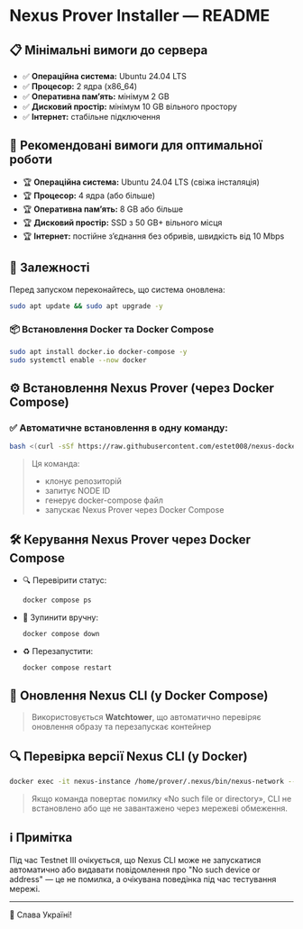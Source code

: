 # Nexus Prover Installer — README

## 📋 Мінімальні вимоги до сервера

- ✅ **Операційна система:** Ubuntu 24.04 LTS
- ✅ **Процесор:** 2 ядра (x86\_64)
- ✅ **Оперативна памʼять:** мінімум 2 GB
- ✅ **Дисковий простір:** мінімум 10 GB вільного простору
- ✅ **Інтернет:** стабільне підключення

## 🚀 Рекомендовані вимоги для оптимальної роботи

- 🏆 **Операційна система:** Ubuntu 24.04 LTS (свіжа інсталяція)
- 🏆 **Процесор:** 4 ядра (або більше)
- 🏆 **Оперативна памʼять:** 8 GB або більше
- 🏆 **Дисковий простір:** SSD з 50 GB+ вільного місця
- 🏆 **Інтернет:** постійне зʼєднання без обривів, швидкість від 10 Mbps

## 🐳 Залежності

Перед запуском переконайтесь, що система оновлена:

```bash
sudo apt update && sudo apt upgrade -y
```

### 📦 Встановлення Docker та Docker Compose

```bash
sudo apt install docker.io docker-compose -y
sudo systemctl enable --now docker
```

## ⚙️ Встановлення Nexus Prover (через Docker Compose)

### ✅ Автоматичне встановлення в одну команду:

```bash
bash <(curl -sSf https://raw.githubusercontent.com/estet008/nexus-docker-compose/main/setup.sh)
```

> Ця команда:
> - клонує репозиторій
> - запитує NODE ID
> - генерує docker-compose файл
> - запускає Nexus Prover через Docker Compose

## 🛠️ Керування Nexus Prover через Docker Compose

- 🔍 Перевірити статус:
  ```bash
  docker compose ps
  ```
- 🔴 Зупинити вручну:
  ```bash
  docker compose down
  ```
- ♻️ Перезапустити:
  ```bash
  docker compose restart
  ```

## 🔄 Оновлення Nexus CLI (у Docker Compose)

> Використовується **Watchtower**, що автоматично перевіряє оновлення образу та перезапускає контейнер

## 🔍 Перевірка версії Nexus CLI (у Docker)

```bash
docker exec -it nexus-instance /home/prover/.nexus/bin/nexus-network --version
```

> Якщо команда повертає помилку «No such file or directory», CLI не встановлено або ще не завантажено через мережеві обмеження.

## ℹ️ Примітка

Під час Testnet III очікується, що Nexus CLI може не запускатися автоматично або видавати повідомлення про "No such device or address" — це не помилка, а очікувана поведінка під час тестування мережі.

---

💙 Слава Україні!
